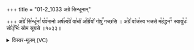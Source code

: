 +++
title = "01-2_1033 अग्रे सिन्धूनाम्"

+++
अ꣢ग्रे꣣ सि꣡न्धू꣢नां꣣ प꣡व꣢मानो अर्ष꣣त्य꣡ग्रे꣢ वा꣣चो꣡ अ꣢ग्रि꣣यो꣡ गोषु꣢꣯ गच्छसि । अ꣢ग्रे꣣ वा꣡ज꣢स्य भजसे म꣣ह꣡द्धन꣢꣯ꣳ स्वायु꣣धः꣢ सो꣣तृ꣡भिः꣢ सोम सूयसे ॥१०३३॥

<details><summary>विस्वर-मूलम् (VC)</summary>

अग्रे सिन्धूनां पवमानो अर्षत्यग्रे वाचो अग्रियो गोषु गच्छसि । अग्रे वाजस्य भजसे महद्धनꣳ स्वायुधः सोतृभिः सोम सूयसे ॥१०३३॥
</details>